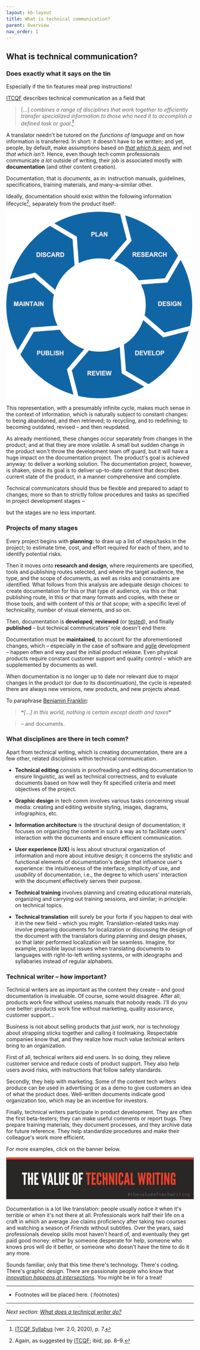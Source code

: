 ```yaml
---
layout: kb-layout
title: What is technical communication?
parent: Overview
nav_order: 1
---
```


## What is technical communication?

### Does exactly what it says on the tin

Especially if the tin features meal prep instructions!  

[ITCQF](https://itcqf.org/) describes technical communication as a field that  

> [...] *combines a range of disciplines that work together to efficiently transfer specialized information to those who need it to accomplish a defined task or goal.[^1]*

A translator needn't be tutored on *the functions of language* and on how information is transferred. In short: it doesn't have to be written; and yet, people, by default, make assumptions based on [*that which is seen*](https://en.wikipedia.org/wiki/Parable_of_the_broken_window), and not *that which isn't.* Hence, even though tech comm professionals communicate *a lot* outside of writing, their job is associated mostly with **documentation** (and other content creation).  

Documentation, that is *documents*, as in: instruction manuals, guidelines, specifications, training materials, and many–a–similar other.  

Ideally, documentation should exist within the following information lifecycle[^2], separately from the product itself:  

![Information lifecycle](../../images/information-lifecycle.png)  

This representation, with a presumably infinite cycle, makes much sense in the context of information, which is naturally subject to constant changes: to being abandoned, and then retrieved; to recycling, and to redefining; to becoming outdated, revised – and then reupdated.  

As already mentioned, these changes occur separately from changes in the product; and at that they are more volatile. A small but sudden change in the product won't throw the development team off guard, but it will have a huge impact on the documentation project. The product's goal is achieved anyway: to deliver a working solution. The documentation project, however, is shaken, since its goal is to deliver up-to-date content that describes current state of the product, in a manner comprehensive and complete.  

Technical communicators should thus be flexible and prepared to adapt to changes; more so than to strictly follow procedures and tasks as specified in project development stages –  

but the stages are no less important.  

### Projects of many stages

Every project begins with **planning:** to draw up a list of steps/tasks in the project; to estimate time, cost, and effort required for each of them, and to identify potential risks.  

Then it moves onto **research and design**, where requirements are specified, tools and publishing routes selected, and where the target audience, the type, and the scope of documents, as well as risks and constraints are identified. What follows from this analysis are adequate design choices: to create documentation for this or that type of audience, via this or that publishing route, in this or that many formats and copies, with these or those tools, and with content of this or that scope; with a specific level of technicality, number of visual elements, and so on.  

Then, documentation is **developed**, **reviewed** (or [tested](../../04-learning-the-basics/3-content-design/index.md/#testing)), and finally **published** – but technical communicators' role doesn't end there.  

Documentation must be **maintained**, to account for the aforementioned changes, which – especially in the case of software and [agile](../../09-glossary/index.md/#a) development – happen often and way past the initial product release. Even physical products require constant customer support and quality control – which are supplemented by documents as well.  

When documentation is no longer up to date nor relevant due to major changes in the product (or due to its discontinuation), the cycle is repeated: there are always new versions, new products, and new projects ahead.  

To paraphrase [Benjamin Franklin](https://constitutioncenter.org/blog/benjamin-franklins-last-great-quote-and-the-constitution):  

> ❝*[...] in this world, nothing is certain except death and taxes*❞

> – and documents.  

### What disciplines are there in tech comm?

Apart from technical writing, which is creating documentation, there are a few other, related disciplines within technical communication. 

* **Technical editing** consists in proofreading and editing documentation to ensure linguistic, as well as technical correctness, and to evaluate documents based on how well they fit specified criteria and meet objectives of the project.  

* **Graphic design** in tech comm involves various tasks concerning visual media: creating and editing website styling, images, diagrams, infographics, etc.  

* **Information architecture** is the structural design of documentation; it focuses on organizing the content in such a way as to facilitate users' interaction with the documents and ensure efficient communication.  

* **User experience (UX)** is less about structural organization of information and more about intuitive design; it concerns the stylistic and functional elements of documentation's design that influence user's experience: the intuitiveness of the interface, simplicity of use, and *usability* of documentation, i.e., the degree to which users' interaction with the document effectively serves their purpose.  

* **Technical training** involves planning and creating educational materials, organizing and carrying out training sessions, and similar; in principle: on technical topics.  

* **Technical translation** will surely be your forte if you happen to deal with it in the new field – which you might. Translation-related tasks may involve preparing documents for localization or discussing the design of the document with the translators during planning and design phases, so that later performed localization will be seamless. Imagine, for example, possible layout issues when translating documents to languages with right-to-left writing systems, or with ideographs and syllabaries instead of regular alphabets.  

### Technical writer – how important?

Technical writers are as important as the content they create – and good documentation is invaluable. Of course, some would disagree. After all, products work fine without useless manuals that nobody reads. I'll do you one better: products work fine without marketing, quality assurance, customer support...  

Business is not about selling products that *just* work, nor is technology about strapping sticks together and calling it toolmaking. Respectable companies know that, and they realize how much value technical writers bring to an organization.  

First of all, technical writers aid end users. In so doing, they relieve customer service and reduce costs of product support. They also help users avoid risks, with instructions that follow safety standards.  

Secondly, they help with marketing. Some of the content tech writers produce can be used in advertising or as a demo to give customers an idea of what the product does. Well-written documents indicate good organization too, which may be an incentive for investors.  

Finally, technical writers participate in product development. They are often the first beta-testers; they can make useful comments or report bugs. They prepare training materials, they document processes, and they archive data for future reference. They help standardize procedures and make their colleague's work more efficient.  

For more examples, click on the banner below.  

[![The Value of Technical Writing](../../images/the-value-of-technical-writing.png)](http://itcqf.org/wp-content/uploads/2021/02/ITCQF-The-Value-of-Techwriting.pdf)

Documentation is a lot like translation: people usually notice it when it's terrible or when it's not there at all. Professionals work half their life on a craft in which an average Joe claims proficiency after taking two courses and watching a season of *Friends* without subtitles. Over the years, said professionals develop skills most haven't heard of, and eventually they get paid good money: either by someone desperate for help, someone who knows pros will do it better, or someone who doesn't have the time to do it any more.  

Sounds familiar, only that this time there's technology. There's coding. There's graphic design. There are passionate people who know that *[innovation happens at intersections](https://www.ted.com/talks/emilie_wapnick_why_some_of_us_don_t_have_one_true_calling/)*. You might be in for a treat!  


[^1]: [ITCQF Syllabus](https://itcqf.org/wp-content/uploads/2020/06/ITCQF_Syllabus_v2_0Jun2020.pdf) (ver. 2.0, 2020), p. 7.
[^2]: Again, as suggested by [ITCQF](https://itcqf.org/wp-content/uploads/2020/06/ITCQF_Syllabus_v2_0Jun2020.pdf); ibid, pp. 8–9.

---

* Footnotes will be placed here.
{:footnotes}  

---

*Next section: [What does a technical writer do?](../2-what-does-a-technical-writer-do/)*